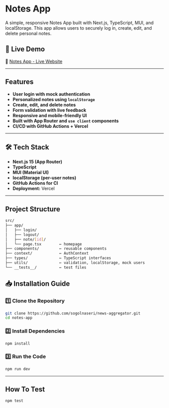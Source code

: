 #  Notes App
A simple, responsive Notes App built with Next.js, TypeScript, MUI, and localStorage. This app allows users to securely log in, create, edit, and delete personal notes.

## 🚀 Live Demo
🔗 [Notes App - Live Website](notes-app-eight-coral.vercel.app)  

---
## Features

- **User login with mock authentication**
- **Personalized notes using `localStorage`**
- **Create, edit, and delete notes**
- **Form validation with live feedback**
- **Responsive and mobile-friendly UI**
- **Built with App Router and `use client` components**
- **CI/CD with GitHub Actions + Vercel**
---

## 🛠️ Tech Stack

- **Next.js 15 (App Router)** 
- **TypeScript**
- **MUI (Material UI)**
- **localStorage (per-user notes)**
- **GitHub Actions for CI**
- **Deployment:** Vercel

---
## Project Structure
```sh
src/
├── app/
│   ├── login/
│   ├── logout/
│   ├── note/[id]/
│   └── page.tsx        ← homepage
├── components/         ← reusable components
├── context/            ← AuthContext
├── types/              ← TypeScript interfaces
├── utils/              ← validation, localStorage, mock users
└── __tests__/          ← test files
```


## 📥 Installation Guide

### **1️⃣ Clone the Repository**
```sh
git clone https://github.com/sogolnaseri/news-aggregator.git
cd notes-app

```
### **2️⃣ Install Dependencies**
```sh
npm install

```
### **3️⃣ Run the Code**
```sh
npm run dev
```
---
## How To Test
```sh
npm test

```



